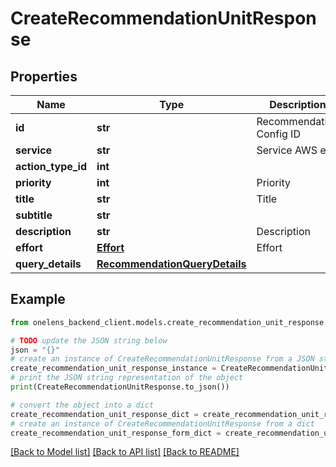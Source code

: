 # CreateRecommendationUnitResponse


## Properties

Name | Type | Description | Notes
------------ | ------------- | ------------- | -------------
**id** | **str** | Recommendation Config ID | 
**service** | **str** | Service AWS etc. | 
**action_type_id** | **int** |  | [optional] 
**priority** | **int** | Priority | 
**title** | **str** | Title | 
**subtitle** | **str** |  | [optional] 
**description** | **str** | Description | 
**effort** | [**Effort**](Effort.md) | Effort | 
**query_details** | [**RecommendationQueryDetails**](RecommendationQueryDetails.md) |  | 

## Example

```python
from onelens_backend_client.models.create_recommendation_unit_response import CreateRecommendationUnitResponse

# TODO update the JSON string below
json = "{}"
# create an instance of CreateRecommendationUnitResponse from a JSON string
create_recommendation_unit_response_instance = CreateRecommendationUnitResponse.from_json(json)
# print the JSON string representation of the object
print(CreateRecommendationUnitResponse.to_json())

# convert the object into a dict
create_recommendation_unit_response_dict = create_recommendation_unit_response_instance.to_dict()
# create an instance of CreateRecommendationUnitResponse from a dict
create_recommendation_unit_response_form_dict = create_recommendation_unit_response.from_dict(create_recommendation_unit_response_dict)
```
[[Back to Model list]](../README.md#documentation-for-models) [[Back to API list]](../README.md#documentation-for-api-endpoints) [[Back to README]](../README.md)


